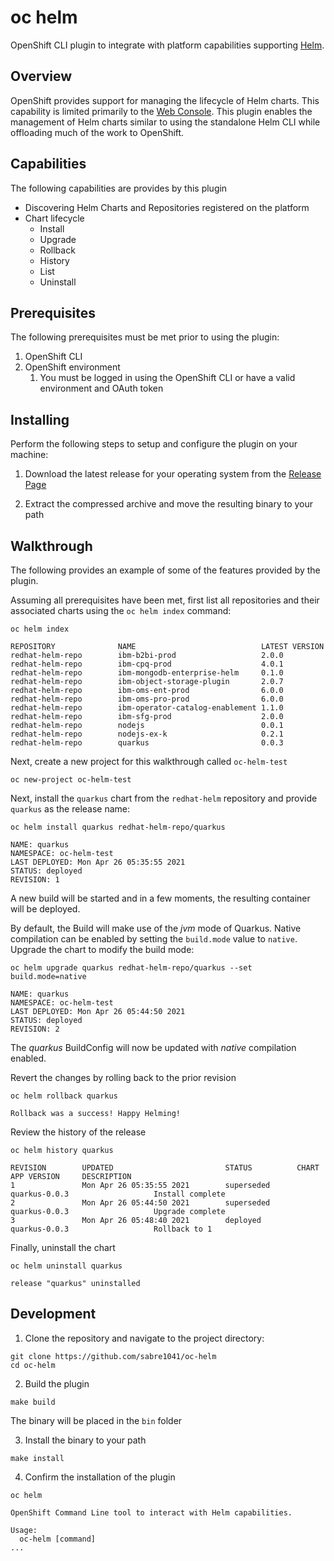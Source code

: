 # oc helm

OpenShift CLI plugin to integrate with platform capabilities supporting [Helm](https://helm.sh/).

## Overview

OpenShift provides support for managing the lifecycle of Helm charts. This capability is limited primarily to the [Web Console](https://docs.openshift.com/container-platform/4.7/applications/application_life_cycle_management/odc-working-with-helm-charts-using-developer-perspective.html). This plugin enables the management of Helm charts similar to using the standalone Helm CLI while offloading much of the work to OpenShift.

## Capabilities

The following capabilities are provides by this plugin

* Discovering Helm Charts and Repositories registered on the platform
* Chart lifecycle
  * Install
  * Upgrade
  * Rollback
  * History
  * List
  * Uninstall

## Prerequisites

The following prerequisites must be met prior to using the plugin:

1. OpenShift CLI
2. OpenShift environment
    1. You must be logged in using the OpenShift CLI or have a valid environment and OAuth token

## Installing

Perform the following steps to setup and configure the plugin on your machine:

1. Download the latest release for your operating system from the [Release Page](https://github.com/sabre1041/oc-helm/releases)

2. Extract the compressed archive and move the resulting binary to your path

## Walkthrough

The following provides an example of some of the features provided by the plugin.

Assuming all prerequisites have been met, first list all repositories and their associated charts using the `oc helm index` command:

```shell
oc helm index

REPOSITORY              NAME                            LATEST VERSION
redhat-helm-repo        ibm-b2bi-prod                   2.0.0
redhat-helm-repo        ibm-cpq-prod                    4.0.1
redhat-helm-repo        ibm-mongodb-enterprise-helm     0.1.0
redhat-helm-repo        ibm-object-storage-plugin       2.0.7
redhat-helm-repo        ibm-oms-ent-prod                6.0.0
redhat-helm-repo        ibm-oms-pro-prod                6.0.0
redhat-helm-repo        ibm-operator-catalog-enablement 1.1.0
redhat-helm-repo        ibm-sfg-prod                    2.0.0
redhat-helm-repo        nodejs                          0.0.1
redhat-helm-repo        nodejs-ex-k                     0.2.1
redhat-helm-repo        quarkus                         0.0.3
```

Next, create a new project for this walkthrough called `oc-helm-test`

```shell
oc new-project oc-helm-test
```

Next, install the `quarkus` chart from the `redhat-helm` repository and provide `quarkus` as the release name:

```shell
oc helm install quarkus redhat-helm-repo/quarkus

NAME: quarkus
NAMESPACE: oc-helm-test
LAST DEPLOYED: Mon Apr 26 05:35:55 2021
STATUS: deployed
REVISION: 1
```

A new build will be started and in a few moments, the resulting container will be deployed.

By default, the Build will make use of the _jvm_ mode of Quarkus. Native compilation can be enabled by setting the `build.mode` value to `native`. Upgrade the chart to modify the build mode:

```shell
oc helm upgrade quarkus redhat-helm-repo/quarkus --set build.mode=native

NAME: quarkus
NAMESPACE: oc-helm-test
LAST DEPLOYED: Mon Apr 26 05:44:50 2021
STATUS: deployed
REVISION: 2
```

The _quarkus_ BuildConfig will now be updated with _native_ compilation enabled.

Revert the changes by rolling back to the prior revision

```shell
oc helm rollback quarkus

Rollback was a success! Happy Helming!
```

Review the history of the release

```shell
oc helm history quarkus

REVISION        UPDATED                         STATUS          CHART           APP VERSION     DESCRIPTION
1               Mon Apr 26 05:35:55 2021        superseded      quarkus-0.0.3                   Install complete
2               Mon Apr 26 05:44:50 2021        superseded      quarkus-0.0.3                   Upgrade complete
3               Mon Apr 26 05:48:40 2021        deployed        quarkus-0.0.3                   Rollback to 1
```

Finally, uninstall the chart

```shell
oc helm uninstall quarkus

release "quarkus" uninstalled
```

## Development

1. Clone the repository and navigate to the project directory:

```shell
git clone https://github.com/sabre1041/oc-helm
cd oc-helm
```

2. Build the plugin

```shell
make build
```

The binary will be placed in the `bin` folder

3. Install the binary to your path

```shell
make install
```

4. Confirm the installation of the plugin

```shell
oc helm

OpenShift Command Line tool to interact with Helm capabilities.

Usage:
  oc-helm [command]
...

```